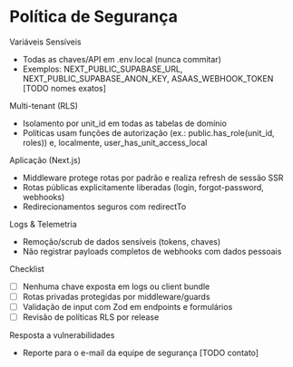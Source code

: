 # Política de Segurança

Variáveis Sensíveis
- Todas as chaves/API em .env.local (nunca commitar)
- Exemplos: NEXT_PUBLIC_SUPABASE_URL, NEXT_PUBLIC_SUPABASE_ANON_KEY, ASAAS_WEBHOOK_TOKEN [TODO nomes exatos]

Multi-tenant (RLS)
- Isolamento por unit_id em todas as tabelas de domínio
- Políticas usam funções de autorização (ex.: public.has_role(unit_id, roles)) e, localmente, user_has_unit_access_local

Aplicação (Next.js)
- Middleware protege rotas por padrão e realiza refresh de sessão SSR
- Rotas públicas explicitamente liberadas (login, forgot-password, webhooks)
- Redirecionamentos seguros com redirectTo

Logs & Telemetria
- Remoção/scrub de dados sensíveis (tokens, chaves)
- Não registrar payloads completos de webhooks com dados pessoais

Checklist
- [ ] Nenhuma chave exposta em logs ou client bundle
- [ ] Rotas privadas protegidas por middleware/guards
- [ ] Validação de input com Zod em endpoints e formulários
- [ ] Revisão de políticas RLS por release

Resposta a vulnerabilidades
- Reporte para o e-mail da equipe de segurança [TODO contato]
